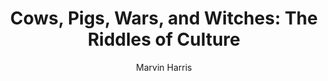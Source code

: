 ---
title: "Cows, Pigs, Wars, and Witches: The Riddles of Culture"
subtitle: ""
description: ""
layout: book
author: Marvin Harris
started: 2016-02-21
read: 2016-05-12
status: read
rating: 4
color: 
cover: 
pages: 288
progress: 0
link: 
---